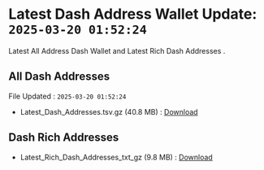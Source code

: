 # Latest Dash Address Wallet Update: `2025-03-20 01:52:24`

Latest All Address Dash Wallet and Latest Rich Dash Addresses .

## All Dash Addresses

File Updated : `2025-03-20 01:52:24`

- Latest_Dash_Addresses.tsv.gz (40.8 MB) : [Download](https://github.com/Pymmdrza/Rich-Address-Wallet/releases/tag/Dash)

## Dash Rich Addresses

- Latest_Rich_Dash_Addresses_txt_gz (9.8 MB) : [Download](https://github.com/Pymmdrza/Rich-Address-Wallet/releases/tag/Dash)
